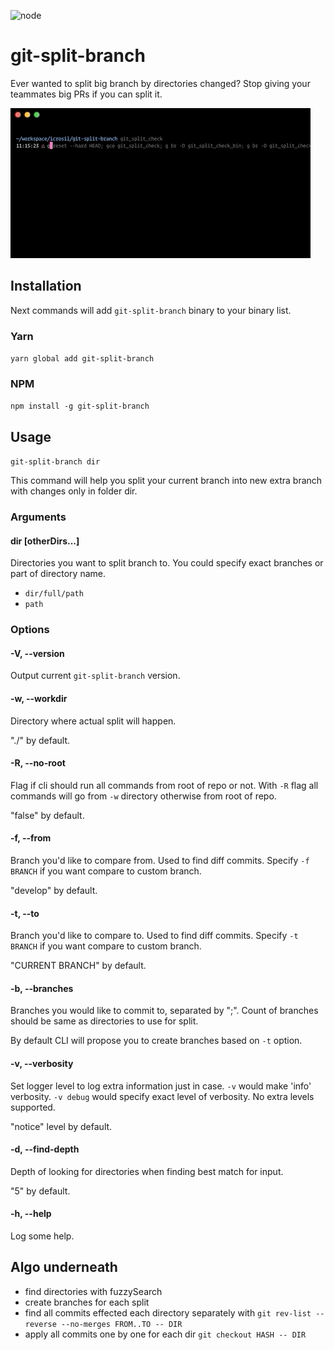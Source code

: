 ![node](https://img.shields.io/node/v/git-split-branch.svg)

# git-split-branch
Ever wanted to split big branch by directories changed? Stop giving your teammates big PRs if you can split it.

![](DEMO.gif)

## Installation

Next commands will add `git-split-branch` binary to your binary list.

### Yarn

`yarn global add git-split-branch`

### NPM

`npm install -g git-split-branch`

## Usage

`git-split-branch dir`

This command will help you split your current branch into new extra branch with changes only in folder dir.

### Arguments

#### dir [otherDirs...]

Directories you want to split branch to.
You could specify exact branches or part of directory name.

- `dir/full/path`
- `path`

### Options

#### -V, --version

Output current `git-split-branch` version.

#### -w, --workdir

Directory where actual split will happen.

"./" by default.

#### -R, --no-root

Flag if cli should run all commands from root of repo or not. With `-R` flag all commands will go from `-w` directory otherwise from root of repo.

"false" by default.

#### -f, --from

Branch you'd like to compare from. Used to find diff commits. Specify `-f BRANCH` if you want compare to custom branch.

"develop" by default.

#### -t, --to

Branch you'd like to compare to. Used to find diff commits. Specify `-t BRANCH` if you want compare to custom branch.

"CURRENT BRANCH" by default.

#### -b, --branches

Branches you would like to commit to, separated by ";".
Count of branches should be same as directories to use for split.

By default CLI will propose you to create branches based on `-t` option.

#### -v, --verbosity

Set logger level to log extra information just in case.
`-v` would make 'info' verbosity.
`-v debug` would specify exact level of verbosity.
No extra levels supported.

"notice" level by default.

#### -d, --find-depth

Depth of looking for directories when finding best match for input.

"5" by default.

#### -h, --help

Log some help.

## Algo underneath

- find directories with fuzzySearch
- create branches for each split
- find all commits effected each directory separately with `git rev-list --reverse --no-merges FROM..TO -- DIR`
- apply all commits one by one for each dir `git checkout HASH -- DIR`
